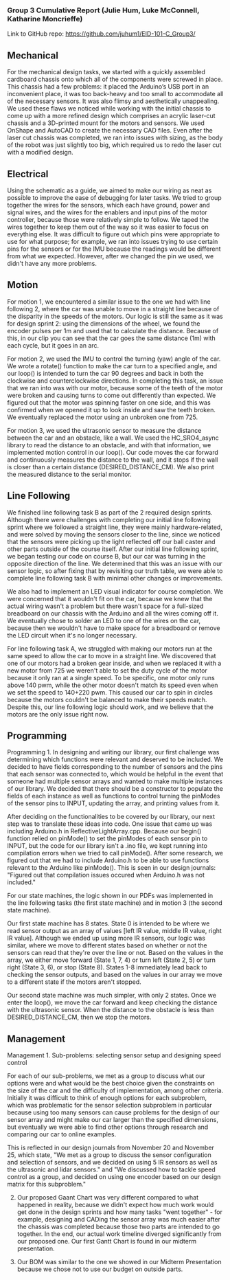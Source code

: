 ### Group 3 Cumulative Report (Julie Hum, Luke McConnell, Katharine Moncrieffe)
Link to GitHub repo: https://github.com/juhum1/EID-101-C_Group3/

## Mechanical
For the mechanical design tasks, we started with a quickly assembled cardboard chassis onto which all of the components were screwed in place. This chassis had a few problems: it placed the Arduino’s USB port in an inconvenient place, it was too back-heavy and too small to accommodate all of the necessary sensors. It was also flimsy and aesthetically unappealing. We used these flaws we noticed while working with the initial chassis to come up with a more refined design which comprises an acrylic laser-cut chassis and a 3D-printed mount for the motors and sensors. We used OnShape and AutoCAD to create the necessary CAD files. Even after the laser cut chassis was completed, we ran into issues with sizing, as the body of the robot was just slightly too big, which required us to redo the laser cut with a modified design.

## Electrical
Using the schematic as a guide, we aimed to make our wiring as neat as possible to improve the ease of debugging for later tasks. We tried to group together the wires for the sensors, which each have ground, power and signal wires, and the wires for the enablers and input pins of the motor controller, because those were relatively simple to follow. We taped the wires together to keep them out of the way so it was easier to focus on everything else. It was difficult to figure out which pins were appropriate to use for what purpose; for example, we ran into issues trying to use certain pins for the sensors or for the IMU because the readings would be different from what we expected. However, after we changed the pin we used, we didn't have any more problems.  

## Motion
For motion 1, we encountered a similar issue to the one we had with line following 2, where the car was unable to move in a straight line because of the disparity in the speeds of the motors. Our logic is still the same as it was for design sprint 2: using the dimensions of the wheel, we found the encoder pulses per 1m and used that to calculate the distance. Because of this, in our clip you can see that the car goes the same distance (1m) with each cycle, but it goes in an arc. 

For motion 2, we used the IMU to control the turning (yaw) angle of the car. We wrote a rotate() function to make the car turn to a specified angle, and our loop() is intended to turn the car 90 degrees and back in both the clockwise and counterclockwise directions. In completing this task, an issue that we ran into was with our motor, because some of the teeth of the motor were broken and causing turns to come out differently than expected. We figured out that the motor was spinning faster on one side, and this was confirmed when we opened it up to look inside and saw the teeth broken. We eventually replaced the motor using an unbroken one from 725. 

For motion 3, we used the ultrasonic sensor to measure the distance between the car and an obstacle, like a wall. We used the HC_SRO4_async library to read the distance to an obstacle, and with that information, we implemented motion control in our loop(). Our code moves the car forward and continuously measures the distance to the wall, and it stops if the wall is closer than a certain distance (DESIRED_DISTANCE_CM). We also print the measured distance to the serial monitor. 

## Line Following
We finished line following task B as part of the 2 required design sprints. Although there were challenges with completing our initial line following sprint where we followed a straight line, they were mainly hardware-related, and were solved by moving the sensors closer to the line, since we noticed that the sensors were picking up the light reflected off our ball caster and other parts outside of the course itself. After our initial line following sprint, we began testing our code on course B, but our car was turning in the opposite direction of the line. We determined that this was an issue with our sensor logic, so after fixing that by revisiting our truth table, we were able to complete line following task B with minimal other changes or improvements.

We also had to implement an LED visual indicator for course completion. We were concerned that it wouldn't fit on the car, because we knew that the actual wiring wasn't a problem but there wasn't space for a full-sized breadboard on our chassis with the Arduino and all the wires coming off it. We eventually chose to solder an LED to one of the wires on the car, because then we wouldn't have to make space for a breadboard or remove the LED circuit when it's no longer necessary. 

For line following task A, we struggled with making our motors run at the same speed to allow the car to move in a straight line. We discovered that one of our motors had a broken gear inside, and when we replaced it with a new motor from 725 we weren't able to set the duty cycle of the motor because it only ran at a single speed. To be specific, one motor only runs above 140 pwm, while the other motor doesn't match its speed even when we set the speed to 140+220 pwm. This caused our car to spin in circles because the motors couldn't be balanced to make their speeds match. Despite this, our line following logic should work, and we believe that the motors are the only issue right now. 

## Programming
Programming 1. In designing and writing our library, our first challenge was determining which functions were relevant and deserved to be included. We decided to have fields corresponding to the number of sensors and the pins that each sensor was connected to, which would be helpful in the event that someone had multiple sensor arrays and wanted to make multiple instances of our library. We decided that there should be a constructor to populate the fields of each instance as well as functions to control turning the pinModes of the sensor pins to INPUT, updating the array, and printing values from it. 

After deciding on the functionalities to be covered by our library, our next step was to translate these ideas into code. One issue that came up was including Arduino.h in ReflectiveLightArray.cpp. Because our begin() function relied on pinMode() to set the pinModes of each sensor pin to INPUT, but the code for our library isn't a .ino file, we kept running into compilation errors when we tried to call pinMode(). After some research, we figured out that we had to include Arduino.h to be able to use functions relevant to the Arduino like pinMode(). This is seen in our design journals: "Figured out that compilation issues occured when Arduino.h was not included."

For our state machines, the logic shown in our PDFs was implemented in the line following tasks (the first state machine) and in motion 3 (the second state machine). 

Our first state machine has 8 states. State 0 is intended to be where we read sensor output as an array of values [left IR value, middle IR value, right IR value]. Although we ended up using more IR sensors, our logic was similar, where we move to different states based on whether or not the sensors can read that they're over the line or not. Based on the values in the array, we either move forward (State 1, 7, 4) or turn left (State 2, 5) or turn right (State 3, 6), or stop (State 8). States 1-8 immediately lead back to checking the sensor outputs, and based on the values in our array we move to a different state if the motors aren't stopped. 

Our second state machine was much simpler, with only 2 states. Once we enter the loop(), we move the car forward and keep checking the distance with the ultrasonic sensor. When the distance to the obstacle is less than DESIRED_DISTANCE_CM, then we stop the motors. 

## Management
Management 1. Sub-problems: selecting sensor setup and designing speed control

For each of our sub-problems, we met as a group to discuss what our options were and what would be the best choice given the constraints on the size of the car and the difficulty of implementation, among other criteria. Initially it was difficult to think of enough options for each subproblem, which was problematic for the sensor selection subproblem in particular because using too many sensors can cause problems for the design of our sensor array and might make our car larger than the specified dimensions, but eventually we were able to find other options through research and comparing our car to online examples. 

This is reflected in our design journals from November 20 and November 25, which state, "We met as a group to discuss the sensor configuration and selection of sensors, and we decided on using 5 IR sensors as well as the ultrasonic and lidar sensors." and "We discussed how to tackle speed control as a group, and decided on using one encoder based on our design matrix for this subproblem."

2. Our proposed Gaant Chart was very different compared to what happened in reality, because we didn't expect how much work would get done in the design sprints and how many tasks "went together" - for example, designing and CADing the sensor array was much easier after the chassis was completed because those two parts are intended to go together. In the end, our actual work timeline diverged significantly from our proposed one. Our first Gantt Chart is found in our midterm presentation. 

3. Our BOM was similar to the one we showed in our Midterm Presentation because we chose not to use our budget on outside parts. 
